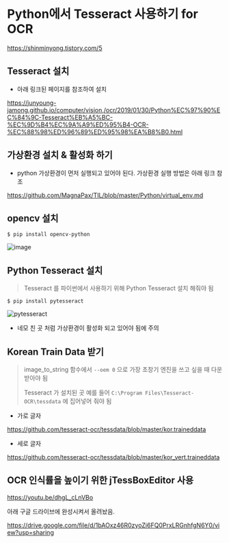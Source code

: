 # Python에서 Tesseract 사용하기 for OCR



https://shinminyong.tistory.com/5

## Tesseract 설치
- 아래 링크된 페이지를 참조하여 설치

https://junyoung-jamong.github.io/computer/vision,/ocr/2019/01/30/Python%EC%97%90%EC%84%9C-Tesseract%EB%A5%BC-%EC%9D%B4%EC%9A%A9%ED%95%B4-OCR-%EC%88%98%ED%96%89%ED%95%98%EA%B8%B0.html

## 가상환경 설치 & 활성화 하기
- python 가상환경이 먼저 실행되고 있어야 된다. 가상환경 실행 방법은 아래 링크 참조

https://github.com/MagnaPax/TIL/blob/master/Python/virtual_env.md

## opencv 설치
```
$ pip install opencv-python
```
![image](https://user-images.githubusercontent.com/34564706/100175342-8529f100-2f11-11eb-95a3-5975a4828d09.png)

## Python Tesseract 설치
> Tesseract 를 파이썬에서 사용하기 위해 Python Tesseract 설치 해줘야 됨

```
$ pip install pytesseract
```
![pytesseract](https://user-images.githubusercontent.com/34564706/100177298-236b8600-2f15-11eb-891e-9c1e08554043.jpg)

- 네모 친 곳 처럼 가상환경이 활성화 되고 있어야 됨에 주의

## Korean Train Data 받기
> image_to_string 함수에서 `--oem 0` 으로 가장 초창기 엔진을 쓰고 싶을 때 다운 받아야 됨
> 
> Tesseract 가 설치된 곳 예를 들어 `C:\Program Files\Tesseract-OCR\tessdata` 에 집어넣어 줘야 됨

- 가로 글자

https://github.com/tesseract-ocr/tessdata/blob/master/kor.traineddata

- 세로 글자

https://github.com/tesseract-ocr/tessdata/blob/master/kor_vert.traineddata

## OCR 인식률을 높이기 위한 jTessBoxEditor 사용

https://youtu.be/dhgL_cLnVBo

아래 구글 드라이브에 완성시켜서 올려놨음.

https://drive.google.com/file/d/1bAOxz46R0zyoZi6FQ0PrxLRGnhfgN6Y0/view?usp=sharing